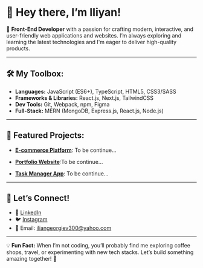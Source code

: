 # 👋 Hey there, I’m Iliyan!

🌟 **Front-End Developer** with a passion for crafting modern, interactive, and user-friendly web applications and websites. I’m always exploring and learning the latest technologies and I'm eager to deliver high-quality products.

---

## 🛠️ My Toolbox:
- **Languages:** JavaScript (ES6+), TypeScript, HTML5, CSS3/SASS
- **Frameworks & Libraries:** React.js, Next.js, TailwindCSS
- **Dev Tools:** Git, Webpack, npm, Figma
- **Full-Stack:** MERN (MongoDB, Express.js, React.js, Node.js)

---

## 📂 Featured Projects:
- [**E-commerce Platform**](https://github.com/username/ecommerce-site): To be continue...
  
- [**Portfolio Website**](https://github.com/username/portfolio):To be continue...

- [**Task Manager App**](https://github.com/username/task-manager): To be continue...

---

## 🤝 Let’s Connect!
- 💼 [LinkedIn](https://www.linkedin.com/in/ilian-georgiev-bb465929b/)
- 🐦 [Instagram](https://www.instagram.com/iliyan.dev/profilecard/?igsh=MXhhMGhtNmZmd3N0bw%3D%3D)
- 📧 Email: iliangeorgiev300@yahoo.com

---

💡 **Fun Fact:** When I’m not coding, you’ll probably find me exploring coffee shops, travel, or experimenting with new tech stacks. Let’s build something amazing together! 🚀

